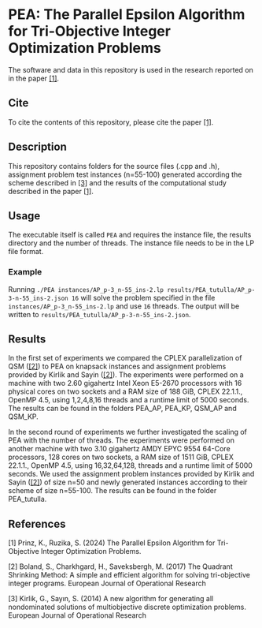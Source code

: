 # PEA: The Parallel Epsilon Algorithm for Tri-Objective Integer Optimization Problems

The software and data in this repository is used in the research reported on in the paper [[1]](#1).

## Cite

To cite the contents of this repository, please cite the paper [[1]](#1).

## Description

This repository contains folders for the source files (.cpp and .h), assignment problem test instances (n=55-100) generated according the scheme described in [[3]](#3) and the results of the computational study described in the paper [[1]](#1).

## Usage
The executable itself is called `PEA` and requires the instance file, the results directory and the number of threads. The instance file needs to be in the LP file format.

### Example 

Running `./PEA instances/AP_p-3_n-55_ins-2.lp results/PEA_tutulla/AP_p-3-n-55_ins-2.json 16` will solve the problem specified in the file `instances/AP_p-3_n-55_ins-2.lp` and use `16` threads. The output will be written to `results/PEA_tutulla/AP_p-3-n-55_ins-2.json`.


## Results

In the first set of experiments we compared the CPLEX parallelization of QSM ([[2]](#2)) to PEA on knapsack instances and assignment problems provided by Kirlik and Sayin ([[2]](#2)). The experiments were performed on a machine with two 2.60 gigahertz Intel Xeon E5-2670 processors with 16 physical cores on two sockets and a RAM size of 188 GiB, CPLEX 22.1.1., OpenMP 4.5, using 1,2,4,8,16  threads and a runtime limit of 5000 seconds. The results can be found in the folders PEA_AP, PEA_KP, QSM_AP and QSM_KP.

In the second round of experiments we further investigated the scaling of PEA with the number of threads. The experiments were performed on another machine with two 3.10 gigahertz AMDY EPYC 9554 64-Core processors, 128 cores on two sockets, a RAM size of 1511 GiB, CPLEX 22.1.1., OpenMP 4.5, using 16,32,64,128, threads and a runtime limit of 5000 seconds. We used the assignment problem instances provided by Kirlik and Sayin ([[2]](#2)) of size n=50 and newly generated instances according to their scheme of size n=55-100. The results can be found in the folder PEA_tutulla.


## References

<a id="1">[1]</a>
Prinz, K., Ruzika, S. (2024)
The Parallel Epsilon Algorithm for Tri-Objective Integer Optimization Problems.

<a id="2">[2]</a>
Boland, S., Charkhgard, H., Saveksbergh, M. (2017)
The Quadrant Shrinking Method: A simple and efficient algorithm for solving tri-objective  integer programs.
European Journal of Operational Research

<a id="3">[3]</a>
Kirlik, G., Sayın, S. (2014)
A new algorithm for generating all nondominated solutions of multiobjective discrete optimization problems.
European Journal of Operational Research 

